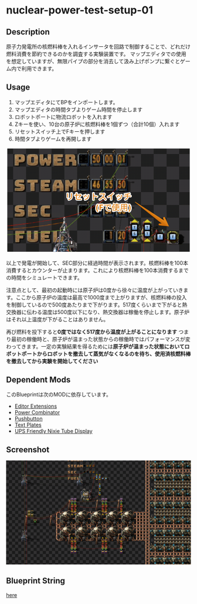 # nuclear-power-test-setup-01

## Description

原子力発電所の核燃料棒を入れるインサータを回路で制御することで、どれだけ燃料消費を節約できるのかを調査する実験装置です。
マップエディタでの使用を想定していますが、無限パイプの部分を消去して汲み上げポンプに繋ぐとゲーム内で利用できます。

## Usage

1. マップエディタにてBPをインポートします。
2. マップエディタの時間タブよりゲーム時間を停止します
3. ロボットポートに物流ロボットを入れます
4. Zキーを使い、10台の原子炉に核燃料棒を1個ずつ（合計10個）入れます
5. リセットスイッチ上でFキーを押します
6. 時間タブよりゲームを再開します

![リセットスイッチの画像](/images/info/2024-08-21-21-42-39.png)

以上で発電が開始して、SEC部分に経過時間が表示されます。核燃料棒を100本消費するとカウンターが止まります。これにより核燃料棒を100本消費するまでの時間をシミュレートできます。

注意点として、最初の起動時には原子炉は0度から徐々に温度が上がっていきます。ここから原子炉の温度は最高で1000度まで上がりますが、核燃料棒の投入を制御しているので500度あたりまで下がります。517度くらいまで下がると熱交換器に伝わる温度は500度以下になり、熱交換器は稼働を停止します。原子炉はそれ以上温度が下がることはありません。

再び燃料を投下すると**0度ではなく517度から温度が上がることになります**
つまり最初の稼働時と、原子炉が温まった状態からの稼働時ではパフォーマンスが変わってきます。一定の実験結果を得るためには**原子炉が温まった状態においてロボットポートからロボットを撤去して蒸気がなくなるのを待ち、使用済核燃料棒を撤去してから実験を開始してください**

## Dependent Mods

このBlueprintは次のMODに依存しています。

- [Editor Extensions](https://mods.factorio.com/mod/EditorExtensions)
- [Power Combinator](https://mods.factorio.com/mod/power-combinator)
- [Pushbutton](https://mods.factorio.com/mod/pushbutton)
- [Text Plates](https://mods.factorio.com/mod/textplates)
- [UPS Friendly Nixie Tube Display](https://mods.factorio.com/mod/UPSFriendlyNixieTubeDisplay)


## Screenshot
![Screenshot.png](./Screenshot.png)

## Blueprint String

[here](blueprint.txt)

